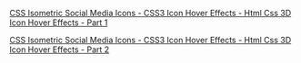 [CSS Isometric Social Media Icons - CSS3 Icon Hover Effects - Html Css 3D Icon Hover Effects - Part 1](https://www.youtube.com/watch?v=YRp8kSUZiss)

[CSS Isometric Social Media Icons - CSS3 Icon Hover Effects - Html Css 3D Icon Hover Effects - Part 2](https://www.youtube.com/watch?v=Ny5bqqrK-Sk)